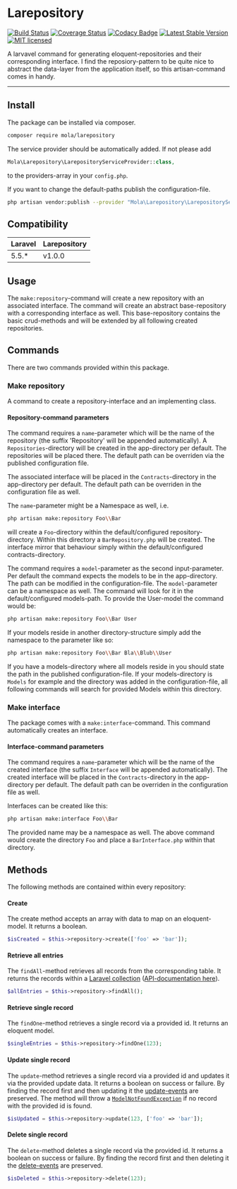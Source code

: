# Larepository



[![Build Status](https://travis-ci.org/BobMali/larepository.svg?branch=master)](https://travis-ci.org/BobMali/larepository)
[![Coverage Status](https://coveralls.io/repos/github/BobMali/larepository/badge.svg?branch=master)](https://coveralls.io/github/BobMali/larepository?branch=master)
[![Codacy Badge](https://api.codacy.com/project/badge/Grade/3ea3fba8c85848c6960afbfbc815d2a6)](https://www.codacy.com/app/BobMali/larepository?utm_source=github.com&amp;utm_medium=referral&amp;utm_content=BobMali/larepository&amp;utm_campaign=Badge_Grade)
[![Latest Stable Version](https://img.shields.io/packagist/v/mola/larepository.svg)](https://packagist.org/packages/mola/larepository)
[![MIT licensed](https://img.shields.io/crates/l/hyper.svg)](LICENSE.md)



A larvavel command for generating eloquent-repositories and their corresponding interface. I find the reposiory-pattern to be quite nice
to abstract the data-layer from the application itself,  so this artisan-command comes in handy.

---

## Install

The package can be installed via composer.
```bash
composer require mola/larepository
```

The service provider should be automatically added.
If not please add
```php 
Mola\Larepository\LarepositoryServiceProvider::class,
```
to the providers-array in your `config.php`.

If you want to change the default-paths publish the configuration-file.
``` bash
php artisan vendor:publish --provider "Mola\Larepository\LarepositoryServiceProvider"
```

## Compatibility

| Laravel  | Larepository  |
|---|---|
| 5.5.*  | v1.0.0  |


## Usage

The `make:repository`-command will create a new repository with an associated interface.
The command will create an abstract base-repository with a corresponding interface as well. This base-repository contains the basic crud-methods and will be extended by all following created repositories.

## Commands

There are two commands provided within this package.

### Make repository

A command to create a repository-interface and an implementing class.

#### Repository-command parameters

The command requires a `name`-parameter which will be the name of the repository (the suffix 'Repository' will be appended automatically).
A `Repositories`-directory will be created in the app-directory per default. The repositories will be placed there.
The default path can be overriden via the published configuration file.

The associated interface will be placed in the `Contracts`-directory in the app-directory per default. The default path can be overriden in the configuration file as well.

The `name`-parameter might be a Namespace as well, i.e.
```bash
php artisan make:repository Foo\\Bar
```
will create a `Foo`-directory within the default/configured repository-directory. Within this directory a `BarRepository.php` will be created.
The interface mirror that behaviour simply within the default/configured contracts-directory.


The command requires a `model`-parameter as the second input-parameter. Per default the command expects the models to be in the app-directory.
The path can be modified in the configuration-file.
The `model`-parameter can be a namespace as well. The command will look for it in the default/configured models-path.
To provide the User-model the command would be:
```bash
php artisan make:repository Foo\\Bar User
```

If your models reside in another directory-structure simply add the namespace to the parameter like so:
```bash
php artisan make:repository Foo\\Bar Bla\\Blub\\User
```

If you have a models-directory where all models reside in you should state the path in the published configuration-file.
If your models-directory is `Models` for example and the directory was added in the configuration-file, all following commands will search for provided Models within this directory.

### Make interface

The package comes with a `make:interface`-command. This command automatically creates an interface.

#### Interface-command parameters

The command requires a `name`-parameter which will be the name of the created interface (the suffix `Interface` will be appended automatically).
The created interface will be placed in the `Contracts`-directory in the app-directory per default. The default path can be overriden in the configuration file as well.

Interfaces can be created like this:
```bash
php artisan make:interface Foo\\Bar
```

The provided name may be a namespace as well. The above command would create the directory `Foo` and place a `BarInterface.php` within that directory.

## Methods

The following methods are contained within every repository:

#### Create
The create method accepts an array with data to map on an eloquent-model. It returns a boolean.

```php
$isCreated = $this->repository->create(['foo' => 'bar']);
```

#### Retrieve all entries
The `findAll`-method retrieves all records from the corresponding table. It returns the records within a [Laravel collection](https://laravel.com/docs/5.5/eloquent-collections) ([API-documentation here](https://laravel.com/api/5.5/Illuminate/Database/Eloquent/Collection.html)).

```php
$allEntries = $this->repository->findAll();
```

#### Retrieve single record
The `findOne`-method retrieves a single record via a provided id. It returns an eloquent model.

```php
$singleEntries = $this->repository->findOne(123);
```

#### Update single record
The `update`-method retrieves a single record via a provided id and updates it via the provided update data. It returns a boolean on success or failure.
By finding the record first and then updating it the [update-events](https://laravel.com/docs/5.6/eloquent#events) are preserved.
The method will throw a [`ModelNotFoundException`](https://laravel.com/api/5.5/Illuminate/Database/Eloquent/ModelNotFoundException.html) if no record with the provided id is found.

```php
$isUpdated = $this->repository->update(123, ['foo' => 'bar']);
```
#### Delete single record
The `delete`-method deletes a single record via the provided id. It returns a boolean on success or failure.
By finding the record first and then deleting it the [delete-events](https://laravel.com/docs/5.6/eloquent#events) are preserved.

```php
$isDeleted = $this->repository->delete(123);
```

